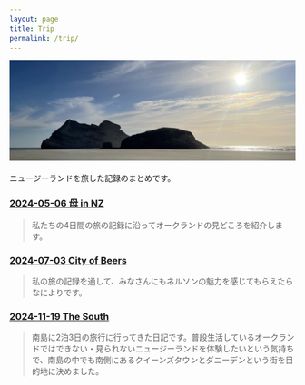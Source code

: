```yaml
---
layout: page
title: Trip
permalink: /trip/
---
```


<div style="text-align: center">
    <img src="../image/wharariki_header.jpg"><br>
</div><br>
ニュージーランドを旅した記録のまとめです。

<h3>
<a href="https://sonoinnz.com/2024/05/06/%E6%AF%8D-in-nz.html" target="_blank">
2024-05-06 母 in NZ
</a>
</h3>

> 私たちの4日間の旅の記録に沿ってオークランドの見どころを紹介します。



<h3>
<a href="https://sonoinnz.com/2024/07/03/city-of-beers.html" target="_blank">
2024-07-03 City of Beers
</a>
</h3>


> 私の旅の記録を通して、みなさんにもネルソンの魅力を感じてもらえたらなによりです。



<h3>
<a href="https://sonoinnz.com/2024/11/19/the-south.html" target="_blank">
2024-11-19 The South
</a>
</h3>


> 南島に2泊3日の旅行に行ってきた日記です。普段生活しているオークランドではできない・見られないニュージーランドを体験したいという気持ちで、南島の中でも南側にあるクイーンズタウンとダニーデンという街を目的地に決めました。

